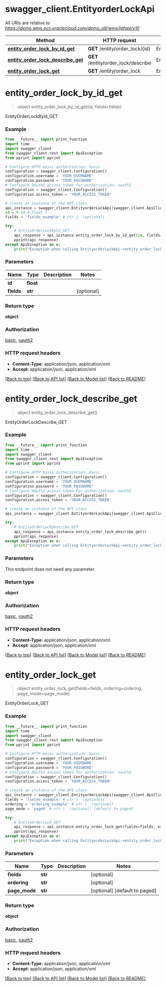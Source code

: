 # swagger_client.EntityorderLockApi

All URIs are relative to *https://demo.wms.ocs.oraclecloud.com/demo_a9/wms/lgfapi/v10*

Method | HTTP request | Description
------------- | ------------- | -------------
[**entity_order_lock_by_id_get**](EntityorderLockApi.md#entity_order_lock_by_id_get) | **GET** /entity/order_lock/{id} | EntityOrderLockById_GET
[**entity_order_lock_describe_get**](EntityorderLockApi.md#entity_order_lock_describe_get) | **GET** /entity/order_lock/describe | EntityOrderLockDescribe_GET
[**entity_order_lock_get**](EntityorderLockApi.md#entity_order_lock_get) | **GET** /entity/order_lock | EntityOrderLock_GET


# **entity_order_lock_by_id_get**
> object entity_order_lock_by_id_get(id, fields=fields)

EntityOrderLockById_GET



### Example
```python
from __future__ import print_function
import time
import swagger_client
from swagger_client.rest import ApiException
from pprint import pprint

# Configure HTTP basic authorization: basic
configuration = swagger_client.Configuration()
configuration.username = 'YOUR_USERNAME'
configuration.password = 'YOUR_PASSWORD'
# Configure OAuth2 access token for authorization: oauth2
configuration = swagger_client.Configuration()
configuration.access_token = 'YOUR_ACCESS_TOKEN'

# create an instance of the API class
api_instance = swagger_client.EntityorderLockApi(swagger_client.ApiClient(configuration))
id = 8.14 # float | 
fields = 'fields_example' # str |  (optional)

try:
    # EntityOrderLockById_GET
    api_response = api_instance.entity_order_lock_by_id_get(id, fields=fields)
    pprint(api_response)
except ApiException as e:
    print("Exception when calling EntityorderLockApi->entity_order_lock_by_id_get: %s\n" % e)
```

### Parameters

Name | Type | Description  | Notes
------------- | ------------- | ------------- | -------------
 **id** | **float**|  | 
 **fields** | **str**|  | [optional] 

### Return type

**object**

### Authorization

[basic](../README.md#basic), [oauth2](../README.md#oauth2)

### HTTP request headers

 - **Content-Type**: application/json, application/xml
 - **Accept**: application/json, application/xml

[[Back to top]](#) [[Back to API list]](../README.md#documentation-for-api-endpoints) [[Back to Model list]](../README.md#documentation-for-models) [[Back to README]](../README.md)

# **entity_order_lock_describe_get**
> object entity_order_lock_describe_get()

EntityOrderLockDescribe_GET



### Example
```python
from __future__ import print_function
import time
import swagger_client
from swagger_client.rest import ApiException
from pprint import pprint

# Configure HTTP basic authorization: basic
configuration = swagger_client.Configuration()
configuration.username = 'YOUR_USERNAME'
configuration.password = 'YOUR_PASSWORD'
# Configure OAuth2 access token for authorization: oauth2
configuration = swagger_client.Configuration()
configuration.access_token = 'YOUR_ACCESS_TOKEN'

# create an instance of the API class
api_instance = swagger_client.EntityorderLockApi(swagger_client.ApiClient(configuration))

try:
    # EntityOrderLockDescribe_GET
    api_response = api_instance.entity_order_lock_describe_get()
    pprint(api_response)
except ApiException as e:
    print("Exception when calling EntityorderLockApi->entity_order_lock_describe_get: %s\n" % e)
```

### Parameters
This endpoint does not need any parameter.

### Return type

**object**

### Authorization

[basic](../README.md#basic), [oauth2](../README.md#oauth2)

### HTTP request headers

 - **Content-Type**: application/json, application/xml
 - **Accept**: application/json, application/xml

[[Back to top]](#) [[Back to API list]](../README.md#documentation-for-api-endpoints) [[Back to Model list]](../README.md#documentation-for-models) [[Back to README]](../README.md)

# **entity_order_lock_get**
> object entity_order_lock_get(fields=fields, ordering=ordering, page_mode=page_mode)

EntityOrderLock_GET



### Example
```python
from __future__ import print_function
import time
import swagger_client
from swagger_client.rest import ApiException
from pprint import pprint

# Configure HTTP basic authorization: basic
configuration = swagger_client.Configuration()
configuration.username = 'YOUR_USERNAME'
configuration.password = 'YOUR_PASSWORD'
# Configure OAuth2 access token for authorization: oauth2
configuration = swagger_client.Configuration()
configuration.access_token = 'YOUR_ACCESS_TOKEN'

# create an instance of the API class
api_instance = swagger_client.EntityorderLockApi(swagger_client.ApiClient(configuration))
fields = 'fields_example' # str |  (optional)
ordering = 'ordering_example' # str |  (optional)
page_mode = 'paged' # str |  (optional) (default to paged)

try:
    # EntityOrderLock_GET
    api_response = api_instance.entity_order_lock_get(fields=fields, ordering=ordering, page_mode=page_mode)
    pprint(api_response)
except ApiException as e:
    print("Exception when calling EntityorderLockApi->entity_order_lock_get: %s\n" % e)
```

### Parameters

Name | Type | Description  | Notes
------------- | ------------- | ------------- | -------------
 **fields** | **str**|  | [optional] 
 **ordering** | **str**|  | [optional] 
 **page_mode** | **str**|  | [optional] [default to paged]

### Return type

**object**

### Authorization

[basic](../README.md#basic), [oauth2](../README.md#oauth2)

### HTTP request headers

 - **Content-Type**: application/json, application/xml
 - **Accept**: application/json, application/xml

[[Back to top]](#) [[Back to API list]](../README.md#documentation-for-api-endpoints) [[Back to Model list]](../README.md#documentation-for-models) [[Back to README]](../README.md)

